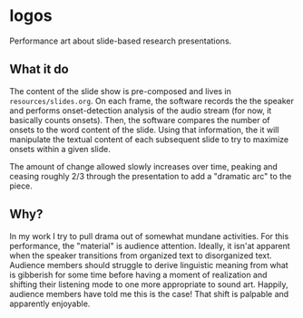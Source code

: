 # logos
Performance art about slide-based research presentations.

## What it do
The content of the slide show is pre-composed and lives in `resources/slides.org`. On each frame, the software records the the speaker and performs onset-detection analysis of the audio stream (for now, it basically counts onsets). Then, the software compares the number of onsets to the word content of the slide. Using that information, the it will manipulate the textual content of each subsequent slide to try to maximize onsets within a given slide. 

The amount of change allowed slowly increases over time, peaking and ceasing roughly 2/3 through the presentation to add a "dramatic arc" to the piece. 

## Why?
In my work I try to pull drama out of somewhat mundane activities. For this performance, the "material" is audience attention. Ideally, it isn'at apparent when the speaker transitions from organized text to disorganized text. Audience members should struggle to derive linguistic meaning from what is gibberish for some time before having a moment of realization and shifting their listening mode to one more appropriate to sound art. Happily, audience members have told me this is the case! That shift is palpable and apparently enjoyable.
